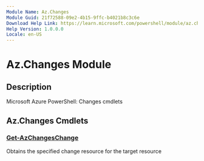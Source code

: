 ```yaml
---
Module Name: Az.Changes
Module Guid: 21f72588-09e2-4b15-9ffc-b4021b8c3c6e
Download Help Link: https://learn.microsoft.com/powershell/module/az.changes
Help Version: 1.0.0.0
Locale: en-US
---
```


# Az.Changes Module
## Description
Microsoft Azure PowerShell: Changes cmdlets

## Az.Changes Cmdlets
### [Get-AzChangesChange](Get-AzChangesChange.md)
Obtains the specified change resource for the target resource

